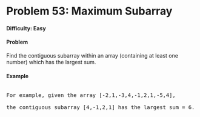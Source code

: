 # Problem 53: Maximum Subarray


#### Difficulty: Easy

#### Problem

Find the contiguous subarray within an array (containing at least one number)
which has the largest sum.

#### Example

<pre>

For example, given the array [-2,1,-3,4,-1,2,1,-5,4],

the contiguous subarray [4,-1,2,1] has the largest sum = 6.

</pre>
